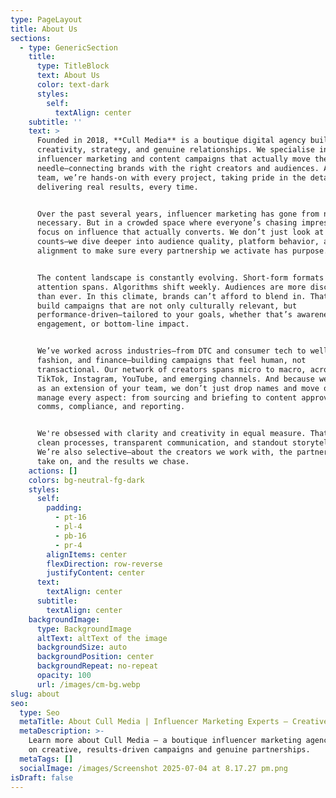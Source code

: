 ```yaml
---
type: PageLayout
title: About Us
sections:
  - type: GenericSection
    title:
      type: TitleBlock
      text: About Us
      color: text-dark
      styles:
        self:
          textAlign: center
    subtitle: ''
    text: >
      Founded in 2018, **Cull Media** is a boutique digital agency built on
      creativity, strategy, and genuine relationships. We specialise in
      influencer marketing and content campaigns that actually move the
      needle—connecting brands with the right creators and audiences. As a small
      team, we’re hands-on with every project, taking pride in the details and
      delivering real results, every time.


      Over the past several years, influencer marketing has gone from niche to
      necessary. But in a crowded space where everyone’s chasing impressions, we
      focus on influence that actually converts. We don’t just look at follower
      counts—we dive deeper into audience quality, platform behavior, and brand
      alignment to make sure every partnership we activate has purpose.


      The content landscape is constantly evolving. Short-form formats dominate
      attention spans. Algorithms shift weekly. Audiences are more discerning
      than ever. In this climate, brands can’t afford to blend in. That’s why we
      build campaigns that are not only culturally relevant, but
      performance-driven—tailored to your goals, whether that’s awareness,
      engagement, or bottom-line impact.


      We’ve worked across industries—from DTC and consumer tech to wellness,
      fashion, and finance—building campaigns that feel human, not
      transactional. Our network of creators spans micro to macro, across
      TikTok, Instagram, YouTube, and emerging channels. And because we operate
      as an extension of your team, we don’t just drop names and move on—we
      manage every aspect: from sourcing and briefing to content approvals,
      comms, compliance, and reporting.


      We're obsessed with clarity and creativity in equal measure. That means
      clean processes, transparent communication, and standout storytelling.
      We’re also selective—about the creators we work with, the partnerships we
      take on, and the results we chase.
    actions: []
    colors: bg-neutral-fg-dark
    styles:
      self:
        padding:
          - pt-16
          - pl-4
          - pb-16
          - pr-4
        alignItems: center
        flexDirection: row-reverse
        justifyContent: center
      text:
        textAlign: center
      subtitle:
        textAlign: center
    backgroundImage:
      type: BackgroundImage
      altText: altText of the image
      backgroundSize: auto
      backgroundPosition: center
      backgroundRepeat: no-repeat
      opacity: 100
      url: /images/cm-bg.webp
slug: about
seo:
  type: Seo
  metaTitle: About Cull Media | Influencer Marketing Experts – Creative & Results-Driven
  metaDescription: >-
    Learn more about Cull Media — a boutique influencer marketing agency focused
    on creative, results-driven campaigns and genuine partnerships.
  metaTags: []
  socialImage: /images/Screenshot 2025-07-04 at 8.17.27 pm.png
isDraft: false
---
```

